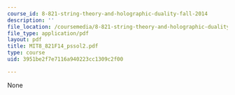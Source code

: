 ```yaml
---
course_id: 8-821-string-theory-and-holographic-duality-fall-2014
description: ''
file_location: /coursemedia/8-821-string-theory-and-holographic-duality-fall-2014/3951be2f7e7116a940223cc1309c2f00_MIT8_821F14_pssol2.pdf
file_type: application/pdf
layout: pdf
title: MIT8_821F14_pssol2.pdf
type: course
uid: 3951be2f7e7116a940223cc1309c2f00

---
```

None